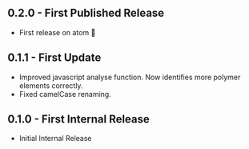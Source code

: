 ## 0.2.0 - First Published Release
* First release on atom :tada:

## 0.1.1 - First Update
* Improved javascript analyse function. Now identifies more polymer elements correctly.
* Fixed camelCase renaming.

## 0.1.0 - First Internal Release
* Initial Internal Release

